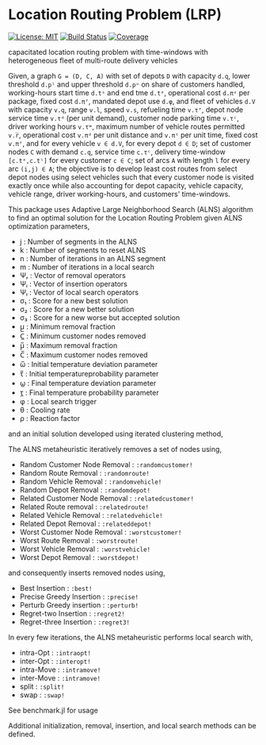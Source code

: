 # Location Routing Problem (LRP)

[![License: MIT](https://img.shields.io/badge/License-MIT-yellow.svg)](https://opensource.org/licenses/MIT)
[![Build Status](https://github.com/anmol1104/LRP.jl/actions/workflows/CI.yml/badge.svg?branch=master)](https://github.com/anmol1104/LRP.jl/actions/workflows/CI.yml?query=branch%3Amaster)
[![Coverage](https://codecov.io/gh/anmol1104/LRP.jl/branch/master/graph/badge.svg)](https://codecov.io/gh/anmol1104/LRP.jl)

capacitated location routing problem with time-windows with heterogeneous fleet of multi-route delivery vehicles

Given, a graph `G = (D, C, A)` with set of depots `D` with capacity `d.q`, lower threshold `d.pˡ` and upper threshold `d.pᵘ` on share of customers handled, working-hours start time `d.tˢ` and end tme  `d.tᵉ`,  operational cost  `d.πᵒ` per package, fixed cost `d.πᶠ`, mandated depot use `d.φ`, and fleet of vehicles `d.V` with capacity `v.q`, range `v.l`, speed `v.s`, refueling time `v.τᶠ`, depot node service time `v.τᵈ` (per unit demand), customer node parking time `v.τᶜ`, driver working hours `v.τʷ`, maximum number of vehicle routes permitted `v.r̅`, operational cost `v.πᵈ` per unit distance and `v.πᵗ` per unit time, fixed cost `v.πᶠ`, and  for every vehicle `v ∈ d.V`, for every depot `d ∈ D`; set of customer nodes `C` with demand `c.q`, service time `c.τᶜ`, delivery time-window `[c.tᵉ,c.tˡ]` for every customer `c ∈ C`; set of arcs `A` with length `l` for every arc `(i,j) ∈ A`; the objective is to develop least cost routes from select depot nodes using select vehicles such that every customer node is visited exactly once while also accounting for depot capacity, vehicle capacity, vehicle range, driver working-hours, and customers' time-windows.

This package uses Adaptive Large Neighborhood Search (ALNS) algorithm to find an optimal solution for the Location Routing Problem given ALNS optimization parameters,
- j     :   Number of segments in the ALNS
- k     :   Number of segments to reset ALNS
- n     :   Number of iterations in an ALNS segment
- m     :   Number of iterations in a local search
- Ψᵣ    :   Vector of removal operators
- Ψᵢ    :   Vector of insertion operators
- Ψₗ    :   Vector of local search operators
- σ₁    :   Score for a new best solution
- σ₂    :   Score for a new better solution
- σ₃    :   Score for a new worse but accepted solution
- μ̲     :   Minimum removal fraction
- C̲     :   Minimum customer nodes removed
- μ̅     :   Maximum removal fraction
- C̅     :   Maximum customer nodes removed
- ω̅     :   Initial temperature deviation parameter
- τ̅     :   Initial temperatureprobability parameter
- ω̲     :   Final temperature deviation parameter
- τ̲     :   Final temperature probability parameter
- φ     :   Local search trigger
- θ     :   Cooling rate
- ρ     :   Reaction factor

and an initial solution developed using iterated clustering method,

The ALNS metaheuristic iteratively removes a set of nodes using,
- Random Customer Node Removal  : `:randomcustomer!`
- Random Route Removal          : `:randomroute!`
- Random Vehicle Removal        : `:randomvehicle!`
- Random Depot Removal          : `:randomdepot!` 
- Related Customer Node Removal : `:relatedcustomer!`
- Related Route removal         : `:relatedroute!`
- Related Vehicle Removal       : `:relatedvehicle!`
- Related Depot Removal         : `:relateddepot!`
- Worst Customer Node Removal   : `:worstcustomer!`
- Worst Route Removal           : `:worstroute!`
- Worst Vehicle Removal         : `:worstvehicle!`
- Worst Depot Removal           : `:worstdepot!`

and consequently inserts removed nodes using,
- Best Insertion           : `:best!`
- Precise Greedy Insertion : `:precise!`
- Perturb Greedy insertion : `:perturb!`
- Regret-two Insertion     : `:regret2!`
- Regret-three Insertion   : `:regret3!`

In every few iterations, the ALNS metaheuristic performs local search with,
- intra-Opt     : `:intraopt!`
- inter-Opt     : `:interopt!`
- intra-Move    : `:intramove!`
- inter-Move    : `:intramove!`
- split         : `:split!`
- swap          : `:swap!`

See benchmark.jl for usage

Additional initialization, removal, insertion, and local search methods can be defined.